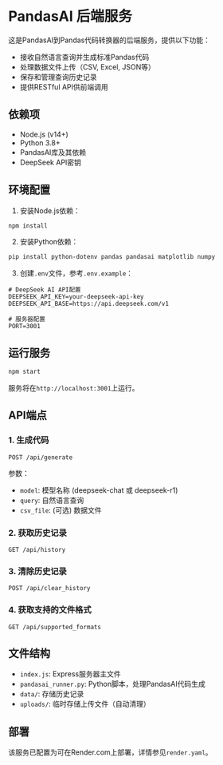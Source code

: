 # PandasAI 后端服务

这是PandasAI到Pandas代码转换器的后端服务，提供以下功能：

- 接收自然语言查询并生成标准Pandas代码
- 处理数据文件上传（CSV, Excel, JSON等）
- 保存和管理查询历史记录
- 提供RESTful API供前端调用

## 依赖项

- Node.js (v14+)
- Python 3.8+
- PandasAI库及其依赖
- DeepSeek API密钥

## 环境配置

1. 安装Node.js依赖：

```bash
npm install
```

2. 安装Python依赖：

```bash
pip install python-dotenv pandas pandasai matplotlib numpy
```

3. 创建`.env`文件，参考`.env.example`：

```
# DeepSeek AI API配置
DEEPSEEK_API_KEY=your-deepseek-api-key
DEEPSEEK_API_BASE=https://api.deepseek.com/v1

# 服务器配置
PORT=3001
```

## 运行服务

```bash
npm start
```

服务将在`http://localhost:3001`上运行。

## API端点

### 1. 生成代码

```
POST /api/generate
```

参数：
- `model`: 模型名称 (deepseek-chat 或 deepseek-r1)
- `query`: 自然语言查询
- `csv_file`: (可选) 数据文件

### 2. 获取历史记录

```
GET /api/history
```

### 3. 清除历史记录

```
POST /api/clear_history
```

### 4. 获取支持的文件格式

```
GET /api/supported_formats
```

## 文件结构

- `index.js`: Express服务器主文件
- `pandasai_runner.py`: Python脚本，处理PandasAI代码生成
- `data/`: 存储历史记录
- `uploads/`: 临时存储上传文件（自动清理）

## 部署

该服务已配置为可在Render.com上部署，详情参见`render.yaml`。 